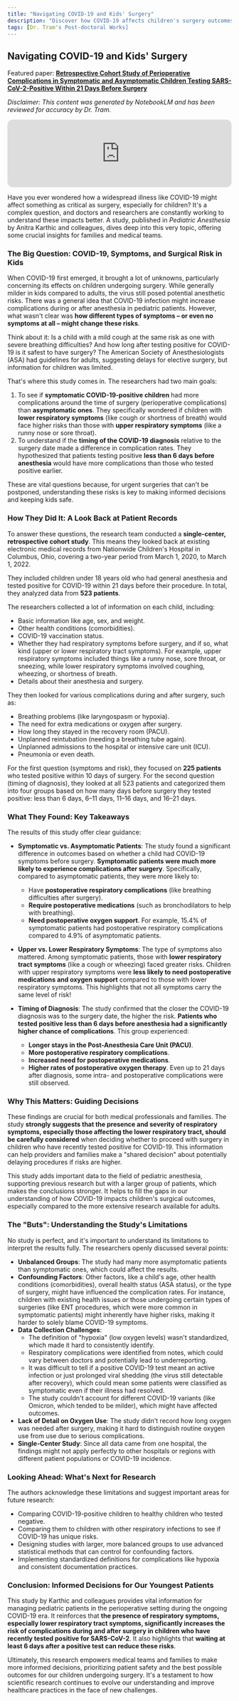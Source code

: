 ```yaml
---
title: "Navigating COVID-19 and Kids' Surgery"
description: "Discover how COVID-19 affects children's surgery outcomes in this comprehensive study analysis. Learn why symptomatic kids face higher surgical risks, how timing of diagnosis matters, and what this means for families making difficult decisions about postponing procedures during the pandemic."
tags: [Dr. Tram's Post-doctoral Works]
---
```

## Navigating COVID-19 and Kids' Surgery

Featured paper: [**Retrospective Cohort Study of Perioperative Complications in Symptomatic and Asymptomatic Children Testing SARS-CoV-2-Positive Within 21 Days Before Surgery**](https://doi.org/10.1111/pan.15051)

*Disclaimer: This content was generated by NotebookLM and has been reviewed for accuracy by Dr. Tram.*

<div align="center">
    <iframe data-testid="embed-iframe" style="border-radius:12px" src="https://open.spotify.com/embed/episode/6ZZHeinYwDn4EK7PPGUI1B?utm_source=generator&theme=0" width="100%" height="152" frameBorder="0" allowfullscreen="" allow="autoplay; clipboard-write; encrypted-media; fullscreen; picture-in-picture" loading="lazy"></iframe>
</div>

Have you ever wondered how a widespread illness like COVID-19 might affect something as critical as surgery, especially for children? It's a complex question, and doctors and researchers are constantly working to understand these impacts better. A study, published in *Pediatric Anesthesia* by Anitra Karthic and colleagues, dives deep into this very topic, offering some crucial insights for families and medical teams.

### The Big Question: COVID-19, Symptoms, and Surgical Risk in Kids

When COVID-19 first emerged, it brought a lot of unknowns, particularly concerning its effects on children undergoing surgery. While generally milder in kids compared to adults, the virus still posed potential anesthetic risks. There was a general idea that COVID-19 infection might increase complications during or after anesthesia in pediatric patients. However, what wasn't clear was **how different types of symptoms – or even no symptoms at all – might change these risks**.

Think about it: Is a child with a mild cough at the same risk as one with severe breathing difficulties? And how long after testing positive for COVID-19 is it safest to have surgery? The American Society of Anesthesiologists (ASA) had guidelines for adults, suggesting delays for elective surgery, but information for children was limited.

That's where this study comes in. The researchers had two main goals:

1.  To see if **symptomatic COVID-19-positive children** had more complications around the time of surgery (perioperative complications) than **asymptomatic ones**. They specifically wondered if children with **lower respiratory symptoms** (like cough or shortness of breath) would face higher risks than those with **upper respiratory symptoms** (like a runny nose or sore throat).
2.  To understand if the **timing of the COVID-19 diagnosis** relative to the surgery date made a difference in complication rates. They hypothesized that patients testing positive **less than 6 days before anesthesia** would have more complications than those who tested positive earlier.

These are vital questions because, for urgent surgeries that can't be postponed, understanding these risks is key to making informed decisions and keeping kids safe.

### How They Did It: A Look Back at Patient Records

To answer these questions, the research team conducted a **single-center, retrospective cohort study**. This means they looked back at existing electronic medical records from Nationwide Children's Hospital in Columbus, Ohio, covering a two-year period from March 1, 2020, to March 1, 2022.

They included children under 18 years old who had general anesthesia and tested positive for COVID-19 within 21 days before their procedure. In total, they analyzed data from **523 patients**.

The researchers collected a lot of information on each child, including:
*   Basic information like age, sex, and weight.
*   Other health conditions (comorbidities).
*   COVID-19 vaccination status.
*   Whether they had respiratory symptoms before surgery, and if so, what kind (upper or lower respiratory tract symptoms). For example, upper respiratory symptoms included things like a runny nose, sore throat, or sneezing, while lower respiratory symptoms involved coughing, wheezing, or shortness of breath.
*   Details about their anesthesia and surgery.

They then looked for various complications during and after surgery, such as:
*   Breathing problems (like laryngospasm or hypoxia).
*   The need for extra medications or oxygen after surgery.
*   How long they stayed in the recovery room (PACU).
*   Unplanned reintubation (needing a breathing tube again).
*   Unplanned admissions to the hospital or intensive care unit (ICU).
*   Pneumonia or even death.

For the first question (symptoms and risk), they focused on **225 patients** who tested positive within 10 days of surgery. For the second question (timing of diagnosis), they looked at all 523 patients and categorized them into four groups based on how many days before surgery they tested positive: less than 6 days, 6–11 days, 11–16 days, and 16–21 days.

### What They Found: Key Takeaways

The results of this study offer clear guidance:

*   **Symptomatic vs. Asymptomatic Patients**:
    The study found a significant difference in outcomes based on whether a child had COVID-19 symptoms before surgery. **Symptomatic patients were much more likely to experience complications after surgery**. Specifically, compared to asymptomatic patients, they were more likely to:
    *   Have **postoperative respiratory complications** (like breathing difficulties after surgery).
    *   **Require postoperative medications** (such as bronchodilators to help with breathing).
    *   **Need postoperative oxygen support**.
    For example, 15.4% of symptomatic patients had postoperative respiratory complications compared to 4.9% of asymptomatic patients.

*   **Upper vs. Lower Respiratory Symptoms**:
    The type of symptoms also mattered. Among symptomatic patients, those with **lower respiratory tract symptoms** (like a cough or wheezing) faced greater risks. Children with upper respiratory symptoms were **less likely to need postoperative medications and oxygen support** compared to those with lower respiratory symptoms. This highlights that not all symptoms carry the same level of risk!

*   **Timing of Diagnosis**:
    The study confirmed that the closer the COVID-19 diagnosis was to the surgery date, the higher the risk. **Patients who tested positive less than 6 days before anesthesia had a significantly higher chance of complications**. This group experienced:
    *   **Longer stays in the Post-Anesthesia Care Unit (PACU)**.
    *   **More postoperative respiratory complications**.
    *   **Increased need for postoperative medications**.
    *   **Higher rates of postoperative oxygen therapy**.
    Even up to 21 days after diagnosis, some intra- and postoperative complications were still observed.

### Why This Matters: Guiding Decisions

These findings are crucial for both medical professionals and families. The study **strongly suggests that the presence and severity of respiratory symptoms, especially those affecting the lower respiratory tract, should be carefully considered** when deciding whether to proceed with surgery in children who have recently tested positive for COVID-19. This information can help providers and families make a "shared decision" about potentially delaying procedures if risks are higher.

This study adds important data to the field of pediatric anesthesia, supporting previous research but with a larger group of patients, which makes the conclusions stronger. It helps to fill the gaps in our understanding of how COVID-19 impacts children's surgical outcomes, especially compared to the more extensive research available for adults.

### The "Buts": Understanding the Study's Limitations

No study is perfect, and it's important to understand its limitations to interpret the results fully. The researchers openly discussed several points:

*   **Unbalanced Groups**: The study had many more asymptomatic patients than symptomatic ones, which could affect the results.
*   **Confounding Factors**: Other factors, like a child's age, other health conditions (comorbidities), overall health status (ASA status), or the type of surgery, might have influenced the complication rates. For instance, children with existing health issues or those undergoing certain types of surgeries (like ENT procedures, which were more common in symptomatic patients) might inherently have higher risks, making it harder to solely blame COVID-19 symptoms.
*   **Data Collection Challenges**:
    *   The definition of "hypoxia" (low oxygen levels) wasn't standardized, which made it hard to consistently identify.
    *   Respiratory complications were identified from notes, which could vary between doctors and potentially lead to underreporting.
    *   It was difficult to tell if a positive COVID-19 test meant an active infection or just prolonged viral shedding (the virus still detectable after recovery), which could mean some patients were classified as symptomatic even if their illness had resolved.
    *   The study couldn't account for different COVID-19 variants (like Omicron, which tended to be milder), which might have affected outcomes.
*   **Lack of Detail on Oxygen Use**: The study didn't record how long oxygen was needed after surgery, making it hard to distinguish routine oxygen use from use due to serious complications.
*   **Single-Center Study**: Since all data came from one hospital, the findings might not apply perfectly to other hospitals or regions with different patient populations or COVID-19 incidence.

### Looking Ahead: What's Next for Research

The authors acknowledge these limitations and suggest important areas for future research:
*   Comparing COVID-19-positive children to healthy children who tested negative.
*   Comparing them to children with other respiratory infections to see if COVID-19 has unique risks.
*   Designing studies with larger, more balanced groups to use advanced statistical methods that can control for confounding factors.
*   Implementing standardized definitions for complications like hypoxia and consistent documentation practices.

### Conclusion: Informed Decisions for Our Youngest Patients

This study by Karthic and colleagues provides vital information for managing pediatric patients in the perioperative setting during the ongoing COVID-19 era. It reinforces that **the presence of respiratory symptoms, especially lower respiratory tract symptoms, significantly increases the risk of complications during and after surgery in children who have recently tested positive for SARS-CoV-2**. It also highlights that **waiting at least 6 days after a positive test can reduce these risks**.

Ultimately, this research empowers medical teams and families to make more informed decisions, prioritizing patient safety and the best possible outcomes for our children undergoing surgery. It's a testament to how scientific research continues to evolve our understanding and improve healthcare practices in the face of new challenges.